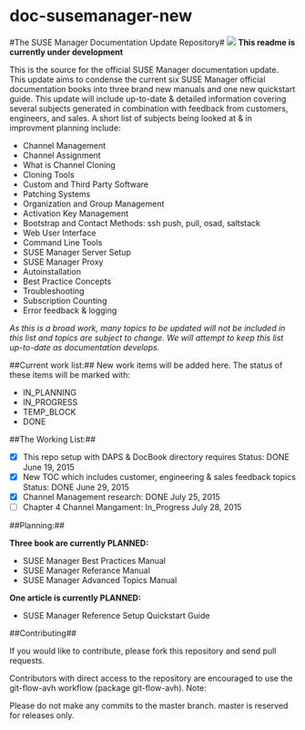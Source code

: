 # doc-susemanager-new

#The SUSE Manager Documentation Update Repository#
![](http://i560.photobucket.com/albums/ss45/joecayouette/docuimage_2.png)
**This readme is currently under development**

This is the source for the official SUSE Manager documentation update.
This update aims to condense the current six SUSE Manager official documentation books into three brand new manuals and one new quickstart guide. This update will include up-to-date & detailed information covering several subjects generated in combination with feedback from customers, engineers, and sales. A short list of subjects being looked at & in improvment planning include:
* Channel Management
* Channel Assignment
* What is Channel Cloning 
* Cloning Tools
* Custom and Third Party Software
* Patching Systems
* Organization and Group Management
* Activation Key Management
* Bootstrap and Contact Methods: ssh push, pull, osad, saltstack
* Web User Interface
* Command Line Tools
* SUSE Manager Server Setup
* SUSE Manager Proxy
* Autoinstallation
* Best Practice Concepts
* Troubleshooting
* Subscription Counting
* Error feedback & logging




*As this is a broad work, many topics to be updated will not be included in this list and topics are subject to change. We will attempt to keep this list up-to-date as documentation develops.*
 
##Current work list:##
New work items will be added here. The status of these items will be marked with:

* IN_PLANNING
* IN_PROGRESS
* TEMP_BLOCK
* DONE

##The Working List:##

- [x] This repo setup with DAPS & DocBook directory requires Status: DONE June 19, 2015
- [x] New TOC which includes customer, engineering & sales feedback topics Status: DONE June 29, 2015
- [x] Channel Management research: DONE July 25, 2015
- [ ] Chapter 4 Channel Mangament: In_Progress July 28, 2015

##Planning:##

**Three book are currently PLANNED:**

* SUSE Manager Best Practices Manual
* SUSE Manager Referance Manual
* SUSE Manager Advanced Topics Manual

**One article is currently PLANNED:**
* SUSE Manager Reference Setup Quickstart Guide



##Contributing##

If you would like to contribute, please fork this repository and send pull requests.

Contributors with direct access to the repository are encouraged to use the git-flow-avh workflow (package git-flow-avh).
Note:
	
Please do not make any commits to the master branch. master is reserved for releases only. 
